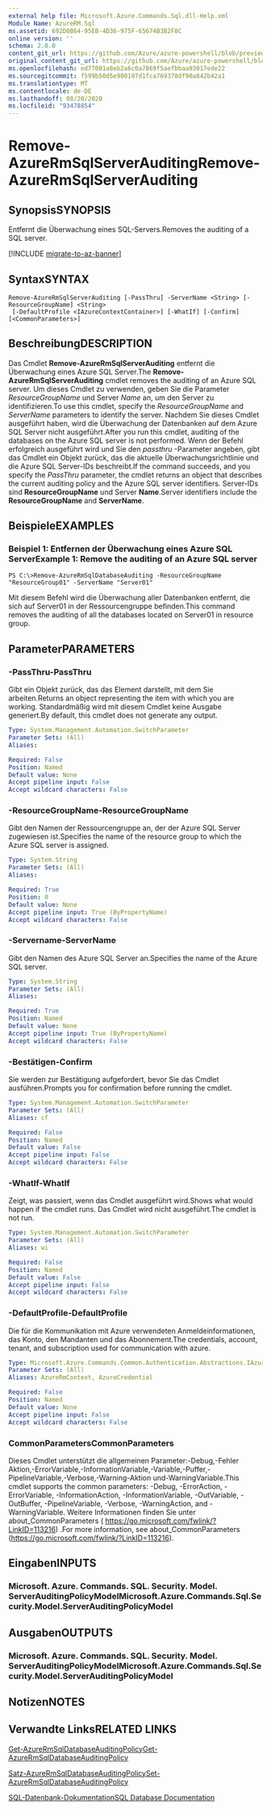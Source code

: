 ```yaml
---
external help file: Microsoft.Azure.Commands.Sql.dll-Help.xml
Module Name: AzureRM.Sql
ms.assetid: 692D0B64-95EB-4D36-975F-65674B3B2F8C
online version: ''
schema: 2.0.0
content_git_url: https://github.com/Azure/azure-powershell/blob/preview/src/ResourceManager/Sql/Commands.Sql/help/Remove-AzureRmSqlServerAuditing.md
original_content_git_url: https://github.com/Azure/azure-powershell/blob/preview/src/ResourceManager/Sql/Commands.Sql/help/Remove-AzureRmSqlServerAuditing.md
ms.openlocfilehash: ed77001a8eb2a6c0a7869f5aefbbaa93017ede22
ms.sourcegitcommit: f599b50d5e980197d1fca769378df90a842b42a1
ms.translationtype: MT
ms.contentlocale: de-DE
ms.lasthandoff: 08/20/2020
ms.locfileid: "93478854"
---
```

# <span data-ttu-id="4bf21-101">Remove-AzureRmSqlServerAuditing</span><span class="sxs-lookup"><span data-stu-id="4bf21-101">Remove-AzureRmSqlServerAuditing</span></span>

## <span data-ttu-id="4bf21-102">Synopsis</span><span class="sxs-lookup"><span data-stu-id="4bf21-102">SYNOPSIS</span></span>
<span data-ttu-id="4bf21-103">Entfernt die Überwachung eines SQL-Servers.</span><span class="sxs-lookup"><span data-stu-id="4bf21-103">Removes the auditing of a SQL server.</span></span>

[!INCLUDE [migrate-to-az-banner](../../includes/migrate-to-az-banner.md)]

## <span data-ttu-id="4bf21-104">Syntax</span><span class="sxs-lookup"><span data-stu-id="4bf21-104">SYNTAX</span></span>

```
Remove-AzureRmSqlServerAuditing [-PassThru] -ServerName <String> [-ResourceGroupName] <String>
 [-DefaultProfile <IAzureContextContainer>] [-WhatIf] [-Confirm] [<CommonParameters>]
```

## <span data-ttu-id="4bf21-105">Beschreibung</span><span class="sxs-lookup"><span data-stu-id="4bf21-105">DESCRIPTION</span></span>
<span data-ttu-id="4bf21-106">Das Cmdlet **Remove-AzureRmSqlServerAuditing** entfernt die Überwachung eines Azure SQL Server.</span><span class="sxs-lookup"><span data-stu-id="4bf21-106">The **Remove-AzureRmSqlServerAuditing** cmdlet removes the auditing of an Azure SQL server.</span></span>
<span data-ttu-id="4bf21-107">Um dieses Cmdlet zu verwenden, geben Sie die Parameter *ResourceGroupName* und Server *Name* an, um den Server zu identifizieren.</span><span class="sxs-lookup"><span data-stu-id="4bf21-107">To use this cmdlet, specify the *ResourceGroupName* and *ServerName* parameters to identify the server.</span></span>
<span data-ttu-id="4bf21-108">Nachdem Sie dieses Cmdlet ausgeführt haben, wird die Überwachung der Datenbanken auf dem Azure SQL Server nicht ausgeführt.</span><span class="sxs-lookup"><span data-stu-id="4bf21-108">After you run this cmdlet, auditing of the databases on the Azure SQL server is not performed.</span></span>
<span data-ttu-id="4bf21-109">Wenn der Befehl erfolgreich ausgeführt wird und Sie den *passthru* -Parameter angeben, gibt das Cmdlet ein Objekt zurück, das die aktuelle Überwachungsrichtlinie und die Azure SQL Server-IDs beschreibt.</span><span class="sxs-lookup"><span data-stu-id="4bf21-109">If the command succeeds, and you specify the *PassThru* parameter, the cmdlet returns an object that describes the current auditing policy and the Azure SQL server identifiers.</span></span>
<span data-ttu-id="4bf21-110">Server-IDs sind **ResourceGroupName** und Server **Name**.</span><span class="sxs-lookup"><span data-stu-id="4bf21-110">Server identifiers include the **ResourceGroupName** and **ServerName**.</span></span>

## <span data-ttu-id="4bf21-111">Beispiele</span><span class="sxs-lookup"><span data-stu-id="4bf21-111">EXAMPLES</span></span>

### <span data-ttu-id="4bf21-112">Beispiel 1: Entfernen der Überwachung eines Azure SQL Server</span><span class="sxs-lookup"><span data-stu-id="4bf21-112">Example 1: Remove the auditing of an Azure SQL server</span></span>
```
PS C:\>Remove-AzureRmSqlDatabaseAuditing -ResourceGroupName "ResourceGroup01" -ServerName "Server01"
```

<span data-ttu-id="4bf21-113">Mit diesem Befehl wird die Überwachung aller Datenbanken entfernt, die sich auf Server01 in der Ressourcengruppe befinden.</span><span class="sxs-lookup"><span data-stu-id="4bf21-113">This command removes the auditing of all the databases located on Server01 in resource group.</span></span>

## <span data-ttu-id="4bf21-114">Parameter</span><span class="sxs-lookup"><span data-stu-id="4bf21-114">PARAMETERS</span></span>

### <span data-ttu-id="4bf21-115">-PassThru</span><span class="sxs-lookup"><span data-stu-id="4bf21-115">-PassThru</span></span>
<span data-ttu-id="4bf21-116">Gibt ein Objekt zurück, das das Element darstellt, mit dem Sie arbeiten.</span><span class="sxs-lookup"><span data-stu-id="4bf21-116">Returns an object representing the item with which you are working.</span></span>
<span data-ttu-id="4bf21-117">Standardmäßig wird mit diesem Cmdlet keine Ausgabe generiert.</span><span class="sxs-lookup"><span data-stu-id="4bf21-117">By default, this cmdlet does not generate any output.</span></span>

```yaml
Type: System.Management.Automation.SwitchParameter
Parameter Sets: (All)
Aliases: 

Required: False
Position: Named
Default value: None
Accept pipeline input: False
Accept wildcard characters: False
```

### <span data-ttu-id="4bf21-118">-ResourceGroupName</span><span class="sxs-lookup"><span data-stu-id="4bf21-118">-ResourceGroupName</span></span>
<span data-ttu-id="4bf21-119">Gibt den Namen der Ressourcengruppe an, der der Azure SQL Server zugewiesen ist.</span><span class="sxs-lookup"><span data-stu-id="4bf21-119">Specifies the name of the resource group to which the Azure SQL server is assigned.</span></span>

```yaml
Type: System.String
Parameter Sets: (All)
Aliases: 

Required: True
Position: 0
Default value: None
Accept pipeline input: True (ByPropertyName)
Accept wildcard characters: False
```

### <span data-ttu-id="4bf21-120">-Servername</span><span class="sxs-lookup"><span data-stu-id="4bf21-120">-ServerName</span></span>
<span data-ttu-id="4bf21-121">Gibt den Namen des Azure SQL Server an.</span><span class="sxs-lookup"><span data-stu-id="4bf21-121">Specifies the name of the Azure SQL server.</span></span>

```yaml
Type: System.String
Parameter Sets: (All)
Aliases: 

Required: True
Position: Named
Default value: None
Accept pipeline input: True (ByPropertyName)
Accept wildcard characters: False
```

### <span data-ttu-id="4bf21-122">-Bestätigen</span><span class="sxs-lookup"><span data-stu-id="4bf21-122">-Confirm</span></span>
<span data-ttu-id="4bf21-123">Sie werden zur Bestätigung aufgefordert, bevor Sie das Cmdlet ausführen.</span><span class="sxs-lookup"><span data-stu-id="4bf21-123">Prompts you for confirmation before running the cmdlet.</span></span>

```yaml
Type: System.Management.Automation.SwitchParameter
Parameter Sets: (All)
Aliases: cf

Required: False
Position: Named
Default value: False
Accept pipeline input: False
Accept wildcard characters: False
```

### <span data-ttu-id="4bf21-124">-WhatIf</span><span class="sxs-lookup"><span data-stu-id="4bf21-124">-WhatIf</span></span>
<span data-ttu-id="4bf21-125">Zeigt, was passiert, wenn das Cmdlet ausgeführt wird.</span><span class="sxs-lookup"><span data-stu-id="4bf21-125">Shows what would happen if the cmdlet runs.</span></span>
<span data-ttu-id="4bf21-126">Das Cmdlet wird nicht ausgeführt.</span><span class="sxs-lookup"><span data-stu-id="4bf21-126">The cmdlet is not run.</span></span>

```yaml
Type: System.Management.Automation.SwitchParameter
Parameter Sets: (All)
Aliases: wi

Required: False
Position: Named
Default value: False
Accept pipeline input: False
Accept wildcard characters: False
```

### <span data-ttu-id="4bf21-127">-DefaultProfile</span><span class="sxs-lookup"><span data-stu-id="4bf21-127">-DefaultProfile</span></span>
<span data-ttu-id="4bf21-128">Die für die Kommunikation mit Azure verwendeten Anmeldeinformationen, das Konto, den Mandanten und das Abonnement.</span><span class="sxs-lookup"><span data-stu-id="4bf21-128">The credentials, account, tenant, and subscription used for communication with azure.</span></span>

```yaml
Type: Microsoft.Azure.Commands.Common.Authentication.Abstractions.IAzureContextContainer
Parameter Sets: (All)
Aliases: AzureRmContext, AzureCredential

Required: False
Position: Named
Default value: None
Accept pipeline input: False
Accept wildcard characters: False
```

### <span data-ttu-id="4bf21-129">CommonParameters</span><span class="sxs-lookup"><span data-stu-id="4bf21-129">CommonParameters</span></span>
<span data-ttu-id="4bf21-130">Dieses Cmdlet unterstützt die allgemeinen Parameter:-Debug,-Fehler Aktion,-ErrorVariable,-InformationVariable,-Variable,-Puffer,-PipelineVariable,-Verbose,-Warning-Aktion und-WarningVariable.</span><span class="sxs-lookup"><span data-stu-id="4bf21-130">This cmdlet supports the common parameters: -Debug, -ErrorAction, -ErrorVariable, -InformationAction, -InformationVariable, -OutVariable, -OutBuffer, -PipelineVariable, -Verbose, -WarningAction, and -WarningVariable.</span></span> <span data-ttu-id="4bf21-131">Weitere Informationen finden Sie unter about_CommonParameters ( https://go.microsoft.com/fwlink/?LinkID=113216) .</span><span class="sxs-lookup"><span data-stu-id="4bf21-131">For more information, see about_CommonParameters (https://go.microsoft.com/fwlink/?LinkID=113216).</span></span>

## <span data-ttu-id="4bf21-132">Eingaben</span><span class="sxs-lookup"><span data-stu-id="4bf21-132">INPUTS</span></span>

### <span data-ttu-id="4bf21-133">Microsoft. Azure. Commands. SQL. Security. Model. ServerAuditingPolicyModel</span><span class="sxs-lookup"><span data-stu-id="4bf21-133">Microsoft.Azure.Commands.Sql.Security.Model.ServerAuditingPolicyModel</span></span>

## <span data-ttu-id="4bf21-134">Ausgaben</span><span class="sxs-lookup"><span data-stu-id="4bf21-134">OUTPUTS</span></span>

### <span data-ttu-id="4bf21-135">Microsoft. Azure. Commands. SQL. Security. Model. ServerAuditingPolicyModel</span><span class="sxs-lookup"><span data-stu-id="4bf21-135">Microsoft.Azure.Commands.Sql.Security.Model.ServerAuditingPolicyModel</span></span>

## <span data-ttu-id="4bf21-136">Notizen</span><span class="sxs-lookup"><span data-stu-id="4bf21-136">NOTES</span></span>

## <span data-ttu-id="4bf21-137">Verwandte Links</span><span class="sxs-lookup"><span data-stu-id="4bf21-137">RELATED LINKS</span></span>

[<span data-ttu-id="4bf21-138">Get-AzureRmSqlDatabaseAuditingPolicy</span><span class="sxs-lookup"><span data-stu-id="4bf21-138">Get-AzureRmSqlDatabaseAuditingPolicy</span></span>](./Get-AzureRmSqlDatabaseAuditingPolicy.md)

[<span data-ttu-id="4bf21-139">Satz-AzureRmSqlDatabaseAuditingPolicy</span><span class="sxs-lookup"><span data-stu-id="4bf21-139">Set-AzureRmSqlDatabaseAuditingPolicy</span></span>](./Set-AzureRmSqlDatabaseAuditingPolicy.md)

[<span data-ttu-id="4bf21-140">SQL-Datenbank-Dokumentation</span><span class="sxs-lookup"><span data-stu-id="4bf21-140">SQL Database Documentation</span></span>](https://docs.microsoft.com/azure/sql-database/)


